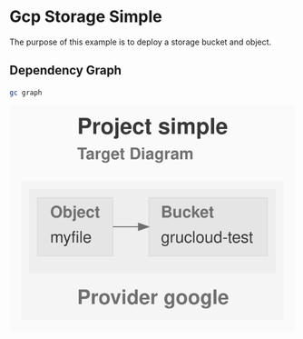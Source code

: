 # Gcp Storage Simple

The purpose of this example is to deploy a storage bucket and object.

## Dependency Graph

```sh
gc graph
```

![GraphTarget](diagram-target.svg)

